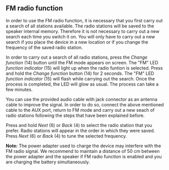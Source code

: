 ## FM radio function  

In order to use the FM radio function, it is necessary that you first carry out a search of all stations available. The radio stations will be saved to the speaker internal memory. Therefore it is not necessary to carry out a new search each time you switch it on. You will only have to carry out a new search if you place the device in a new location or if you change the frequency of the saved radio station. 

In order to carry out a search of all radio stations, press the *Change function* (14) button until the FM mode appears on screen. The "FM" LED *function indicator* (15) will light up when the radio funtion is selected. Press and hold the *Change function* button (14) for 2 seconds. The "FM" LED *function indicator* (15) will flash while carrying out the search. Once the process is completed, the LED will glow as usual. The process can take a few minutes. 

You can use the provided audio cable with jack connector as an antenna cable to improve the signal. In order to do so, connect the above mentioned cable to the AUX port, return to FM mode and carry out a new seach of radio stations following the steps that have been explained before.

Press and hold *Next* (6) or *Back* (4) to select the radio station that you prefer. Radio stations will appear in the order in which they were saved. Press *Next* (6) or *Back* (4) to tune the selected frequency.

**Note:** The power adapter used to charge the device may interfere with the FM radio signal. We recommend to maintain a distance of 50 cm between the power adapter and the speaker if FM radio function is enabled and you are charging the battery simultaneously.
